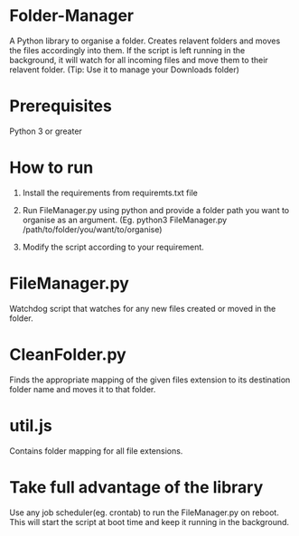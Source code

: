 # Folder-Manager

A Python library to organise a folder. Creates relavent folders and moves the files accordingly into them.
If the script is left running in the background, it will watch for all incoming files and move them to their relavent folder. (Tip: Use it to manage your Downloads folder)

# Prerequisites

Python 3 or greater

# How to run 

1. Install the requirements from requiremts.txt file

2. Run FileManager.py using python and provide a folder path you want to organise as an argument. 
  (Eg. python3 FileManager.py  /path/to/folder/you/want/to/organise)
  
3. Modify the script according to your requirement.

# FileManager.py

Watchdog script that watches for any new files created or moved in the folder.

# CleanFolder.py

Finds the appropriate mapping of the given files extension to its destination folder name and moves it to that folder. 

# util.js

Contains folder mapping for all file extensions. 
  
# Take full advantage of the library

Use any job scheduler(eg. crontab) to run the FileManager.py on reboot. This will start the script at boot time and keep it running in the background. 